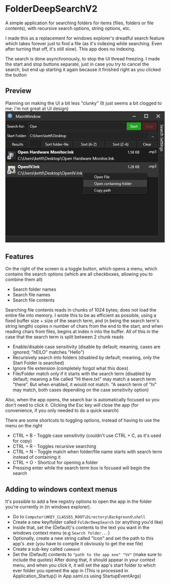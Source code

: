 # FolderDeepSearchV2
A simple application for searching folders for items (files, folders or file contents), with recursive search options, string options, etc.

I made this as a replacement for windows explorer's dreadful search feature which takes forever just to find a file (as it's indexing while searching. Even after turning that off, it's still slow). This app does no indexing.

The search is done asynchronously, to stop the UI thread freezing. I made the start and stop buttons separate, just in case you try to cancel the search, but end up starting it again because it finished right as you clicked the button

## Preview
Planning on making the UI a bit less "clunky" (It just seems a bit clogged to me; i'm not great at UI design)
![](FolderDeepSearchV2_2022-12-06_16.38.19.png)

## Features
On the right of the screen is a toggle button, which opens a menu, which contains the search options (which are all checkboxes, allowing you to combine them all)
- Search folder names
- Search file names
- Search file contents

Searching file contents reads in chunks of 1024 bytes; does not load the entire file into memory. I wrote this to be as efficient as possible, using a fixed buffer size + size of the search term, and (n being the search term's string length) copies n number of chars from the end to the start, and when reading chars from files, begins at index n into the buffer. All of this in the case that the search term is split between 2 chunk reads

- Enable/disable case sensitivity (disable by default; meaning, cases are ignored; "hElLO" matches "Hello")
- Recursively search into folders (disabled by default; meaning, only the Start Folder is searched)
- Ignore file extension (completely forgot what this does)
- File/Folder match only if it starts with the search term (disabled by default; meaning a file called "Hi there.txt" may match a search term "there". But when enabled, it would not match. "A search term of "hi" may match, both cases depending on the case sensitivity option)

Also, when the app opens, the search bar is automatically focused so you don't need to click it. Clicking the Esc key will close the app (for convenience, if you only needed to do a quick search)

There are some shortcuts to toggling options, instead of having to use the menu on the right

- CTRL + B - Toggle case sensitivity (couldn't use CTRL + C, as it's used for copy)
- CTRL + R - Toggles recursive searching
- CTRL + N - Toggle match when folder/file name starts with search term instead of containing it
- CTRL + O - Shortcut for opening a folder
- Pressing enter while the search term box is focused will begin the search

## Adding to windows context menus

It's possible to add a few registry options to open the app in the folder you're currently in (in windows explorer).
- Go to `Computer\HKEY_CLASSES_ROOT\Directory\Background\shell`
- Create a new key/folder called `FolderDeepSearch` (or anything you'd like)
- Inside that, set the (Default)'s contents to the text you want in the windows context menu (e.g `Search folder...`)
- Optionally, create a new string called "Icon" and set the path to this app's .exe (you have to compile it obviously to get the exe file)
- Create a sub-key called `command`
- Set the (Default) contents to `"path to the app exe" "%V"` (make sure to include the quotes)
After doing that, it should appear in your context menu, and when you click it, it will set the app's start folder to which ever folder you opened the app in (This is processed in Application_Startup() in App.xaml.cs using StartupEventArgs)
